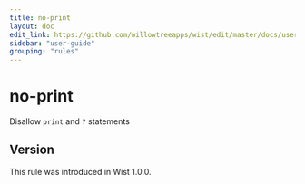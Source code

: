 ```yaml
---
title: no-print
layout: doc
edit_link: https://github.com/willowtreeapps/wist/edit/master/docs/user-guide/rules/no-print
sidebar: "user-guide"
grouping: "rules"
---
```


# no-print

Disallow `print` and `?` statements

## Version
This rule was introduced in Wist 1.0.0.
